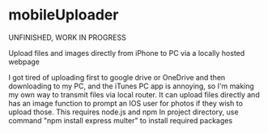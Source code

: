 # mobileUploader
UNFINISHED, WORK IN PROGRESS

Upload files and images directly from iPhone to PC via a locally hosted webpage

I got tired of uploading first to google drive or OneDrive and then downloading to my PC, and the iTunes PC app is annoying, so I'm making my own way to transmit files via local router.
It can upload files directly and has an image function to prompt an IOS user for photos if they wish to upload those.
This requires node.js and npm 
In project directory, use command "npm install express multer" to install required packages
